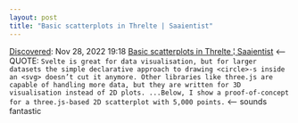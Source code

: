 ```yaml
---
layout: post
title: "Basic scatterplots in Threlte | Saaientist"
---
```

[Discovered](http://rolandtanglao.com/2020/07/29/p1-blogthis-checkvist-list-links-to-blog/): Nov 28, 2022 19:18 [Basic scatterplots in Threlte ¦ Saaientist](https://jandot.github.io/posts/basic_threlte/?utm_source=substack&utm_medium=email) <-- QUOTE: `Svelte is great for data visualisation, but for larger datasets the simple declarative approach to drawing <circle>-s inside an <svg> doesn’t cut it anymore. Other libraries like three.js are capable of handling more data, but they are written for 3D visualisation instead of 2D plots. ...Below, I show a proof-of-concept for a three.js-based 2D scatterplot with 5,000 points.` <-- sounds fantastic
